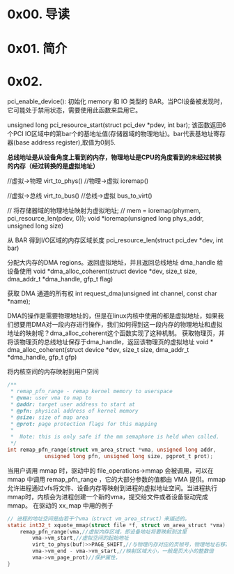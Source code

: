 # 0x00. 导读

# 0x01. 简介

# 0x02. 

pci_enable_device(): 初始化 memory 和 IO 类型的 BAR。当PCI设备被发现时，它可能处于禁用状态，需要使用此函数来启用它。

unsigned long pci_resource_start(struct pci_dev *pdev, int bar);
该函数返回6个PCI IO区域中的第bar个的基地址值(存储器域的物理地址)。bar代表基地址寄存器(base address register),取值为0到5.


**总线地址是从设备角度上看到的内存，物理地址是CPU的角度看到的未经过转换的内存（经过转换的是虚拟地址）**

//虚拟->物理
virt_to_phys()
//物理->虚拟
ioremap()

//虚拟->总线
virt_to_bus()
//总线->虚拟
bus_to_virt()

// 将存储器域的物理地址映射为虚拟地址;
// mem = ioremap(phymem, pci_resource_len(pdev, 0));
void *ioremap(unsigned long phys_addr, unsigned long size)

从 BAR 得到I/O区域的内存区域长度
pci_resource_len(struct pci_dev *dev, int bar)

分配大内存的DMA regions。返回虚拟地址，并且返回总线地址 dma_handle 给设备使用
void *dma_alloc_coherent(struct device *dev, size_t size, dma_addr_t *dma_handle, gfp_t flag)

获取 DMA 通道的所有权
int request_dma(unsigned int channel, const char *name);

DMA的操作是需要物理地址的，但是在linux内核中使用的都是虚拟地址，如果我们想要用DMA对一段内存进行操作，我们如何得到这一段内存的物理地址和虚拟地址的映射呢？dma_alloc_coherent这个函数实现了这种机制。
获取物理页，并将该物理页的总线地址保存于dma_handle，返回该物理页的虚拟地址
void * dma_alloc_coherent(struct device *dev, size_t size, dma_addr_t *dma_handle, gfp_t gfp)

将内核空间的内存映射到用户空间
```c
/**
 * remap_pfn_range - remap kernel memory to userspace
 * @vma: user vma to map to
 * @addr: target user address to start at
 * @pfn: physical address of kernel memory
 * @size: size of map area
 * @prot: page protection flags for this mapping
 *
 *  Note: this is only safe if the mm semaphore is held when called.
 */
int remap_pfn_range(struct vm_area_struct *vma, unsigned long addr,
            unsigned long pfn, unsigned long size, pgprot_t prot);
```
当用户调用 mmap 时，驱动中的 file_operations->mmap 会被调用，可以在 mmap 中调用 remap_pfn_range ，它的大部分参数的值都由 VMA 提供。mmap允许进程通过vfs将文件、设备内存等映射到进程的虚拟地址空间。当进程执行mmap时，内核会为进程创建一个新的vma，提交给文件或者设备驱动完成mmap。
在驱动的 xx_map 中用的例子
```c
// 进程的地址空间是由若干个vma（struct vm_area_struct）来描述的。
static int32_t xquote_mmap(struct file *f, struct vm_area_struct *vma) {
    remap_pfn_range(vma,//虚拟内存区域，即设备地址将要映射到这里  
        vma->vm_start,//虚拟空间的起始地址  
        virt_to_phys(buf)>>PAGE_SHIFT,//与物理内存对应的页帧号，物理地址右移12位  
        vma->vm_end - vma->vm_start,//映射区域大小，一般是页大小的整数倍  
        vma->vm_page_prot)//保护属性，
}
```